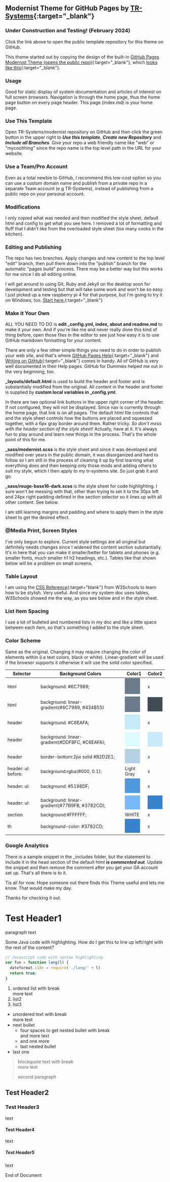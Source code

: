 ## Modernist Theme for GitHub Pages by [TR-Systems](https://TR-Systems.github.io/web/){:target="_blank"}
### Under Construction and Testing! (February 2024)

Click the link above to open the public template repository for this theme on GitHub.

This theme started out by copying the design of the built-in [GitHub Pages Modernist Theme (opens the public repo)](https://github.com/pages-themes/modernist){:target="_blank"}, which [looks like this](https://pages-themes.github.io/modernist/){:target="_blank"}.

### Usage
Good for static display of system documentation and articles of interest on full screen browsers. Navigation is through the home page, thus the home page button on every page header. This page (index.md) is your home page.

### Use This Template
Open TR-Systems/modernist repository on GitHub and then click the green button in the upper right to ***Use this template***, ***Create new Repository*** and ***Include all Branches***. Give your repo a web friendly name like "web" or "mycoolthing" since the repo name is the top level path in the URL for your website.

### Use a Team/Pro Account
Even as a total newbie to GitHub, I recommend this low-cost option so you can use a custom domain name and publish from a private repo in a separate Team account (e.g TR-Systems), instead of publishing from a public repo on your personal account.

### Modifications
I only copied what was needed and then modified the style sheet, default html and config to get what you see here. I removed a lot of formatting and fluff that I didn't like from the overloaded style sheet (too many cooks in the kitchen).

### Editing and Publishing
The repo has two branches. Apply changes and new content to the top level "edit" branch, then pull them down into the "publish" branch for the automatic "pages build" process. There may be a better way but this works for me since I do all editing online. 

I will get around to using Git, Ruby and Jekyll on the desktop soon for development and testing but that will take some work and won't be so easy. I just picked up a new raspberry pi 4 for that purpose, but I'm going to try it on Windows, too. [Start here.](https://docs.github.com/en/pages/setting-up-a-github-pages-site-with-jekyll/testing-your-github-pages-site-locally-with-jekyll){:target="_blank"} 

### Make it Your Own
ALL YOU NEED TO DO is **edit _config.yml, index, about and readme.md** to make it your own. And if you're like me and never really done this kind of thing before, open those files in the editor to see just how easy it is to use GitHub markdown formatting for your content. 

There are only a few other simple things you need to do in order to publish your web site, and that's where [GitHub Pages Help](https://docs.github.com/en/pages){:target="_blank"} and [Writing on GitHub](https://docs.github.com/en/get-started/writing-on-github){:target="_blank"} comes in handy. All of GitHub is very well documented in their Help pages. GitHub for Dummies helped me out in the very beginning, too.

**_layouts/default.html** is used to build the header and footer and is substantially modified from the original. All content in the header and footer is supplied by **custom local variables in _config.yml**. 

In there are two optional link buttons in the upper right corner of the header. If not configured, they will not be displayed. Since nav is currently through the home page, that link is on all pages. The default html file controls that and the style sheet controls how the buttons are placed and squeezed together, with a 6px gray border around them. Rather tricky. *So don't mess with the header section of the style sheet!* Actually, have at it. It's always fun to play around and learn new things in the process. That's the whole point of this for me.

**_sass/modernist.scss** is the style sheet and since it was developed and modified over years in the public domain, it was disorganized and hard to follow so I am still in the process of cleaning it up by first learning what everything does and then keeping only those mods and adding others to suit my style, which I then apply to my tr-systems site. So just grab it and go.

**_sass/rouge-base16-dark.scss** is the style sheet for code highlighting. I sure won't be messing with that, other than trying to set it to the 30px left and 24px right padding defined in the section selector so it lines up with all other content. See below. 

I am still learning margins and padding and where to apply them in the style sheet to get the desired effect.

### @Media Print, Screen Styles
I've only begun to explore. Current style settings are all original but definitely needs changes since I widened the content section substantially. It's in here that you can make it smaller/better for tablets and phones (e.g. smaller fonts, much smaller h1 h2 headings, etc.). Tables like that shown below will be a problem on small screens.

### Table Layout
I am using the [CSS Reference](https://www.w3schools.com/cssref/index.php){:target="blank"} from W3Schools to learn how to be stylish. Very useful. And since my system doc uses tables, W3Schools showed me the way, as you see below and in the style sheet.

### List Item Spacing
I use a lot of bulleted and numbered lists in my doc and like a little space between each item, so that's something I added to the style sheet.

### Color Scheme
Same as the original. Changing it may require changing the color of elements within (i.e text colors, black or white). Linear-gradient will be used if the browser supports it otherwise it will use the solid color specified.

| Selector | Background Colors | Color1 | Color2 |
| -------- | ----------------- | ------ | ------ |
| html | background: #6C7989; | <img width="48" src="images/color-6C7989.png"> | x |
| html | background: linear-gradient(#6C7989, #434B55) | <img width="48" src="images/color-6C7989.png"> | <img width="48" src="images/color-434B55.png"> |
| header | background: #C6EAFA; | <img width="48" src="images/color-C6EAFA.png"> | x |
| header | background: linear-gradient(#DDFBFC, #C6EAFA); | <img width="48" src="images/color-DDFBFC.png"> | <img width="48" src="images/color-C6EAFA.png"> |
| header | border-bottom:2px solid #B2D2E1; | <img width="48" src="images/color-B2D2E1.png"> | x |
| header: ul: before: | background:rgba(#000, 0.1); | Light Gray | x |
| header: ul: | background: #5198DF; | <img width="48" src="images/color-5198DF.png"> | x |
| header: ul: | background: linear-gradient(#77B9FB, #3782CD); | <img width="48" src="images/color-77B9FB.png"> | <img width="48" src="images/color-3782CD.png"> |
| section | background:#FFFFFF; | WHITE | x |
| th | background-color: #3782CD; | <img width="48" src="images/color-3782CD.png"> | x |

### Google Analytics
There is a sample snippet in the _includes folder, but the statement to include it in the head section of the default html ***is commented out***. Update the snippet and then remove the comment after you get your GA account set up. That's all there is to it.

Tis all for now. Hope someone out there finds this Theme useful and lets me know. That would make my day.

Thanks for checking it out.

# Test Header1
paragraph text

Some Java code with highlighting. How do I get this to line up left/right with the rest of the content?

```js
// Javascript code with syntax highlighting.
var fun = function lang(l) {
  dateformat.i18n = require('./lang/' + l)
  return true;
}
```

1. ordered list with break<br>
more text
2. list2
3. list3

* unordered text with break<br>
more text
* next bullet
    * four spaces to get nested bullet with break<br>
    and more text
    * and one more
    * last nested bullet
* last one

> blockquote text with break<br>more text
>
> second paragraph

## Test Header2


### Test Header3
text

#### Test Header4
text

##### Test Header5
text

End of Document
